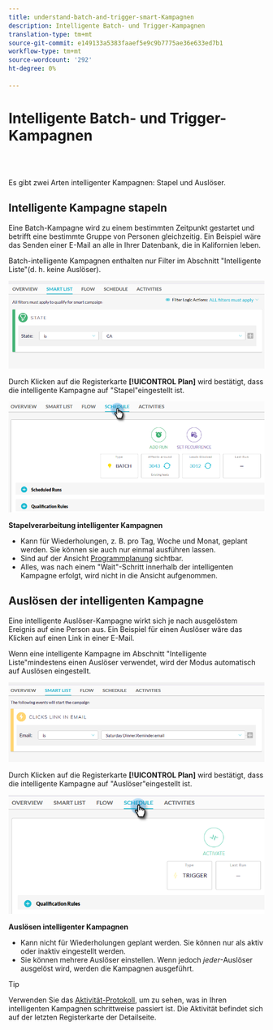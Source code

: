 ```yaml
---
title: understand-batch-and-trigger-smart-Kampagnen
description: Intelligente Batch- und Trigger-Kampagnen
translation-type: tm+mt
source-git-commit: e149133a5383faaef5e9c9b7775ae36e633ed7b1
workflow-type: tm+mt
source-wordcount: '292'
ht-degree: 0%

---
```



# Intelligente Batch- und Trigger-Kampagnen

<br> 

Es gibt zwei Arten intelligenter Kampagnen: Stapel und Auslöser.

## Intelligente Kampagne stapeln

Eine Batch-Kampagne wird zu einem bestimmten Zeitpunkt gestartet und betrifft eine bestimmte Gruppe von Personen gleichzeitig. Ein Beispiel wäre das Senden einer E-Mail an alle in Ihrer Datenbank, die in Kalifornien leben.

Batch-intelligente Kampagnen enthalten nur Filter im Abschnitt &quot;Intelligente Liste&quot;(d. h. keine Auslöser).

![Bild eins](/help/sky/assets/smart-campaigns/understanding-batch-and-trigger-smart-campaigns/understanding-batch-and-trigger-smart-campaigns-1.png)

Durch Klicken auf die Registerkarte **[!UICONTROL Plan]** wird bestätigt, dass die intelligente Kampagne auf &quot;Stapel&quot;eingestellt ist.

![Bild zwei](/help/sky/assets/smart-campaigns/understanding-batch-and-trigger-smart-campaigns/understanding-batch-and-trigger-smart-campaigns-2.png)

**Stapelverarbeitung intelligenter Kampagnen**

* Kann für Wiederholungen, z. B. pro Tag, Woche und Monat, geplant werden. Sie können sie auch nur einmal ausführen lassen.
* Sind auf der Ansicht [Programmplanung](https://docs.marketo.com/display/DOCS/Navigating+the+Program+Schedule+View) sichtbar.
* Alles, was nach einem &quot;Wait&quot;-Schritt innerhalb der intelligenten Kampagne erfolgt, wird nicht in die Ansicht aufgenommen.

## Auslösen der intelligenten Kampagne

Eine intelligente Auslöser-Kampagne wirkt sich je nach ausgelöstem Ereignis auf eine Person aus. Ein Beispiel für einen Auslöser wäre das Klicken auf einen Link in einer E-Mail.

Wenn eine intelligente Kampagne im Abschnitt &quot;Intelligente Liste&quot;mindestens einen Auslöser verwendet, wird der Modus automatisch auf Auslösen eingestellt.

![Bild drei](/help/sky/assets/smart-campaigns/understanding-batch-and-trigger-smart-campaigns/understanding-batch-and-trigger-smart-campaigns-3.png)

Durch Klicken auf die Registerkarte **[!UICONTROL Plan]** wird bestätigt, dass die intelligente Kampagne auf &quot;Auslöser&quot;eingestellt ist.

![Bild vier](/help/sky/assets/smart-campaigns/understanding-batch-and-trigger-smart-campaigns/understanding-batch-and-trigger-smart-campaigns-4.png)

**Auslösen intelligenter Kampagnen**

* Kann nicht für Wiederholungen geplant werden. Sie können nur als aktiv oder inaktiv eingestellt werden.
* Sie können mehrere Auslöser einstellen. Wenn jedoch _jeder_-Auslöser ausgelöst wird, werden die Kampagnen ausgeführt.

>[!TIP]
>
>Verwenden Sie das [Aktivität-Protokoll](https://docs.marketo.com/display/DOCS/Locate+the+Activity+Log+for+a+Person), um zu sehen, was in Ihren intelligenten Kampagnen schrittweise passiert ist. Die Aktivität befindet sich auf der letzten Registerkarte der Detailseite.
